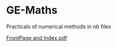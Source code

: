 # GE-Maths
Practicals of numerical methods in nb files




[FrontPage and Index.pdf](https://github.com/104maestro/GE-Maths/files/11384463/FrontPage.and.Index.pdf)
